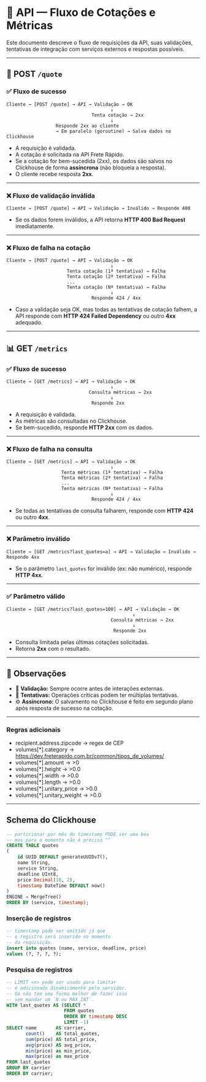 # 📄 API — Fluxo de Cotações e Métricas

Este documento descreve o fluxo de requisições da API, suas validações, tentativas de integração com serviços externos e respostas possíveis.

---

## 🚚 POST `/quote`

### ✅ **Fluxo de sucesso**

```
Cliente → [POST /quote] → API → Validação → OK
                                      ↓
                               Tenta cotação → 2xx
                                      ↓
                  Responde 2xx ao cliente
                  → Em paralelo (goroutine) → Salva dados no Clickhouse
```

* A requisição é validada.
* A cotação é solicitada na API Frete Rápido.
* Se a cotação for bem-sucedida (2xx), os dados são salvos no Clickhouse de forma **assíncrona** (não bloqueia a resposta).
* O cliente recebe resposta **2xx**.

---

### ❌ **Fluxo de validação inválida**

```
Cliente → [POST /quote] → API → Validação → Inválido → Responde 400
```

* Se os dados forem inválidos, a API retorna **HTTP 400 Bad Request** imediatamente.

---

### ❌ **Fluxo de falha na cotação**

```
Cliente → [POST /quote] → API → Validação → OK
                                      ↓
                      Tenta cotação (1ª tentativa) → Falha
                      Tenta cotação (2ª tentativa) → Falha
                      ...
                      Tenta cotação (Nª tentativa) → Falha
                                      ↓
                               Responde 424 / 4xx
```

* Caso a validação seja OK, mas todas as tentativas de cotação falhem, a API responde com **HTTP 424 Failed Dependency** ou outro **4xx** adequado.

---

## 📊 GET `/metrics`

### ✅ **Fluxo de sucesso**

```
Cliente → [GET /metrics] → API → Validação → OK
                                      ↓
                              Consulta métricas → 2xx
                                      ↓
                               Responde 2xx
```

* A requisição é validada.
* As métricas são consultadas no Clickhouse.
* Se bem-sucedido, responde **HTTP 2xx** com os dados.

---

### ❌ **Fluxo de falha na consulta**

```
Cliente → [GET /metrics] → API → Validação → OK
                                      ↓
                    Tenta métricas (1ª tentativa) → Falha
                    Tenta métricas (2ª tentativa) → Falha
                    ...
                    Tenta métricas (Nª tentativa) → Falha
                                      ↓
                               Responde 424 / 4xx
```

* Se todas as tentativas de consulta falharem, responde com **HTTP 424** ou outro **4xx**.

---

### ❌ **Parâmetro inválido**

```
Cliente → [GET /metrics?last_quotes=a] → API → Validação → Inválido → Responde 4xx
```

* Se o parâmetro `last_quotes` for inválido (ex: não numérico), responde **HTTP 4xx**.

---

### ✅ **Parâmetro válido**

```
Cliente → [GET /metrics?last_quotes=100] → API → Validação → OK
                                              ↓
                                      Consulta métricas → 2xx
                                              ↓
                                       Responde 2xx
```

* Consulta limitada pelas últimas cotações solicitadas.
* Retorna **2xx** com o resultado.

---

## 📌 **Observações**

* 📌 **Validação:** Sempre ocorre antes de interações externas.
* 🔄 **Tentativas:** Operações críticas podem ter múltiplas tentativas.
* ⚙️ **Assíncrono:** O salvamento no Clickhouse é feito em segundo plano após resposta de sucesso na cotação.

-----

### Regras adicionais
- recipient.address.zipcode -> regex de CEP
- volumes[*].category -> https://dev.freterapido.com.br/common/tipos_de_volumes/
- volumes[*].amount -> >0
- volumes[*].height -> >0.0
- volumes[*].width -> >0.0
- volumes[*].length -> >0.0
- volumes[*].unitary_price -> >0.0
- volumes[*].unitary_weight -> >0.0


-----

## Schema do Clickhouse

```sql
-- particionar por mês do timestamp PODE ser uma boa
-- mas para o momento não é preciso ^^
CREATE TABLE quotes
(
    id UUID DEFAULT generateUUIDv7(),
    name String,
    service String,
    deadline UInt8,
    price Decimal(10, 2),
    timestamp DateTime DEFAULT now()
)
ENGINE = MergeTree()
ORDER BY (service, timestamp);
```

### Inserção de registros
```sql
-- timestamp pode ser omitido já que
-- o registro será inserido no momento
-- da requisição.
insert into quotes (name, service, deadline, price)
values (?, ?, ?, ?);
```

### Pesquisa de registros
```sql
-- LIMIT <n> pode ser usado para limitar
-- é adicionado dinamicamente pelo servidor.
-- Go não tem uma forma melhor de fazer isso
-- sem mandar um `N ou MAX_INT`.
WITH last_quotes AS (SELECT *
                     FROM quotes
                     ORDER BY timestamp DESC
                     LIMIT -1)
SELECT name       AS carrier,
       count()    AS total_quotes,
       sum(price) AS total_price,
       avg(price) AS avg_price,
       min(price) as min_price,
       max(price) as max_price
FROM last_quotes
GROUP BY carrier
ORDER BY carrier;
```
